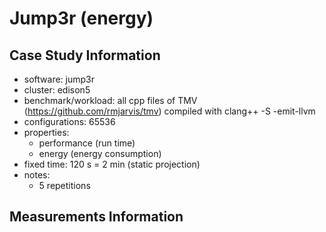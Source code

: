 # Jump3r (energy)

## Case Study Information

- software: jump3r
- cluster: edison5
- benchmark/workload: all cpp files of TMV (https://github.com/rmjarvis/tmv) compiled with clang++ -S -emit-llvm
- configurations: 65536
- properties:
  - performance (run time)
  - energy (energy consumption)
- fixed time: 120 s = 2 min (static projection)
- notes:
  - 5 repetitions

## Measurements Information
